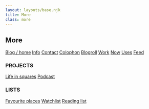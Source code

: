 ```yaml
---
layout: layouts/base.njk
title: More
class: more
---
```


## More
<a class="postlist-item" href="/blog/">Blog / home</a>
<a class="postlist-item" href="/info/">Info</a>
<a class="postlist-item" href="/info/#contact">Contact</a>
<a class="postlist-item" href="/colophon">Colophon</a>
<a class="postlist-item" href="/blogroll">Blogroll</a>
<a class="postlist-item" href="/work">Work</a>
<a class="postlist-item" href="/now">Now</a>
<a class="postlist-item" href="/uses">Uses</a>
<a class="postlist-item" href="/feed/feed.xml">Feed</a>

### PROJECTS
<a class="postlist-item" href="/life">Life in squares</a>
<a class="postlist-item" href="/podcast">Podcast</a>

### LISTS
<a class="postlist-item" href="/life">Favourite places</a>
<a class="postlist-item" href="https://docs.google.com/spreadsheets/d/1c5oEbX0dEm2P6ZYOsotnEDncwUg4Jva1y1vjaHv_ikY/edit?usp=sharing">Watchlist</a>
<a class="postlist-item" href="https://docs.google.com/spreadsheets/d/1Jtd3gT4gG6PQZb37tgnpJ4kcDENaWyuZjo0YFuAgbxU/edit?usp=sharing">Reading list</a>